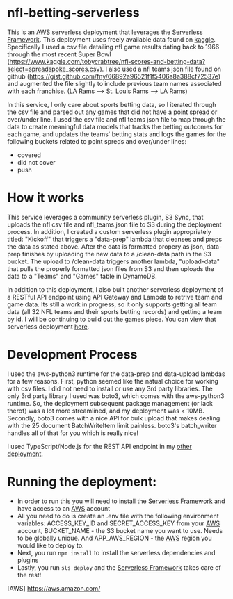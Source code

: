 # nfl-betting-serverless

This is an [AWS](https://aws.amazon.com/) serverless deployment that leverages the [Serverless Framework].
This deployment uses freely available data found on [kaggle]. Specifically I used a csv file
detailing nfl game results dating back to 1966 through the most recent Super Bowl (https://www.kaggle.com/tobycrabtree/nfl-scores-and-betting-data?select=spreadspoke_scores.csv). I also used a nfl teams json file found on github (https://gist.github.com/fny/66892a96521f1f5406a8a388cf72537e) and augmented the file slightly to include previous team names associated with each franchise. (LA Rams --> St. Louis Rams --> LA Rams)

In this service, I only care about sports betting data, so I iterated through the csv file and parsed out any games that did not have a point spread or over/under line. I used the csv file and nfl teams json file to map through the data to create meaningful data models that tracks the betting outcomes for each game, and updates the teams' betting stats and logs the games for the following buckets related to point spreds and over/under lines:

  - covered
  - did not cover
  - push
 

# How it works

This service leverages a community serverless plugin, S3 Sync, that uploads the nfl csv file and nfl_teams.json file to S3 during the deployment process. In addition, I created a custom serverless plugin appropriately titled: "Kickoff" that triggers a "data-prep" lambda that cleanses and preps the data as stated above. After the data is formatted propery as json, data-prep finishes by uploading the new data to a /clean-data path in the S3 bucket. The upload to /clean-data triggers another lambda, "upload-data" that pulls the properly formatted json files from S3 and then uploads the data to a "Teams" and "Games" table in DynamoDB. 

In addition to this deployment, I also built another serverless deployment of a RESTful API endpoint using API Gateway and Lambda to retrive team and game data. Its still a work in progress, so it only supports getting all team data (all 32 NFL teams and their sports betting records) and getting a team by id. I will be continuing to build out the games piece. You can view that serverless deployment [here](https://github.com/erictenenbaum/nfl-betting-serverless-api-endpoint).


# Development Process

I used the aws-python3 runtime for the data-prep and data-upload lambdas for a few reasons. First, python seemed like the natual choice for working with csv files. I did not need to install or use any 3rd party libraries. The only 3rd party library I used was boto3, which comes with the aws-python3 runtime. So, the deployment subsequent package management (or lack therof) was a lot more streamlined, and my deployment was < 10MB. Secondly, boto3 comes with a nice API for bulk upload that makes dealing with the 25 document BatchWriteItem limit painless. boto3's batch_writer handles all of that for you which is really nice!

I used TypeScript/Node.js for the REST API endpoint in my [other deployment](https://github.com/erictenenbaum/nfl-betting-serverless-api-endpoint). 

# Running the deployment:

  - In order to run this you will need to install the [Serverless Framework] and have access to an [AWS](https://aws.amazon.com/) account
  - All you need to do is create an .env file with the following environment variables: ACCESS_KEY_ID and SECRET_ACCESS_KEY from your [AWS](https://aws.amazon.com/) account, BUCKET_NAME - the S3 bucket name you want to use. Needs to be globally unique. And APP_AWS_REGION - the [AWS](https://aws.amazon.com/) region you would like to deploy to.
  - Next, you run `npm install` to install the serverless dependencies and plugins
  - Lastly, you run `sls deploy` and the [Serverless Framework] takes care of the rest!



[//]: # (These are reference links used in the body of this note and get stripped out when the markdown processor does its job. There is no need to format nicely because it shouldn't be seen. Thanks SO - http://stackoverflow.com/questions/4823468/store-comments-in-markdown-syntax)

   [kaggle]: <https://www.kaggle.com/>
   [Serverless Framework]: <https://www.serverless.com/>
   [AWS] <https://aws.amazon.com/>